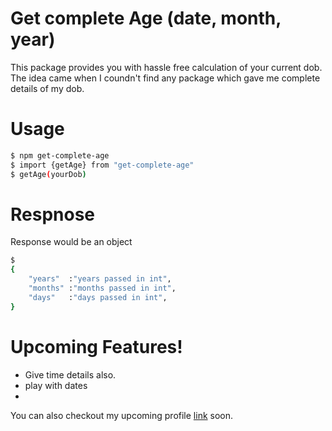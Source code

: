 # Get complete Age (date, month, year)

This package provides you with hassle free calculation of your current dob.
The idea came when I coundn't find any package which gave me complete details of my dob.

# Usage

```sh
$ npm get-complete-age
$ import {getAge} from "get-complete-age"
$ getAge(yourDob)
```

# Respnose

Response would be an object

```sh
$
{
    "years"  :"years passed in int",
    "months" :"months passed in int",
    "days"   :"days passed in int",
}
```

# Upcoming Features!

- Give time details also.
- play with dates
-

You can also checkout my upcoming profile [link][plink] soon.

[plink]: https://google.com
